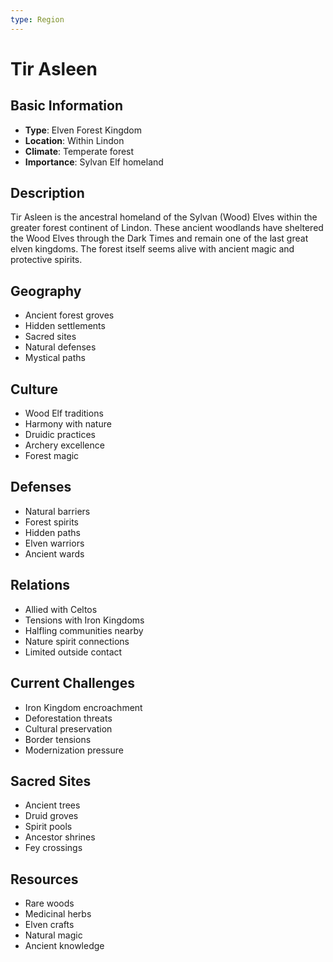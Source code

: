 ```yaml
---
type: Region
---
```


# Tir Asleen

## Basic Information
- **Type**: Elven Forest Kingdom
- **Location**: Within Lindon
- **Climate**: Temperate forest
- **Importance**: Sylvan Elf homeland

## Description
Tir Asleen is the ancestral homeland of the Sylvan (Wood) Elves within the greater forest continent of Lindon. These ancient woodlands have sheltered the Wood Elves through the Dark Times and remain one of the last great elven kingdoms. The forest itself seems alive with ancient magic and protective spirits.

## Geography
- Ancient forest groves
- Hidden settlements
- Sacred sites
- Natural defenses
- Mystical paths

## Culture
- Wood Elf traditions
- Harmony with nature
- Druidic practices
- Archery excellence
- Forest magic

## Defenses
- Natural barriers
- Forest spirits
- Hidden paths
- Elven warriors
- Ancient wards

## Relations
- Allied with Celtos
- Tensions with Iron Kingdoms
- Halfling communities nearby
- Nature spirit connections
- Limited outside contact

## Current Challenges
- Iron Kingdom encroachment
- Deforestation threats
- Cultural preservation
- Border tensions
- Modernization pressure

## Sacred Sites
- Ancient trees
- Druid groves
- Spirit pools
- Ancestor shrines
- Fey crossings

## Resources
- Rare woods
- Medicinal herbs
- Elven crafts
- Natural magic
- Ancient knowledge